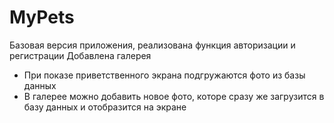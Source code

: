 # MyPets
Базовая версия приложения, реализована функция авторизации и регистрации
Добавлена галерея
* При показе приветственного экрана подгружаются фото из базы данных
* В галерее можно добавить новое фото, которе сразу же загрузится в базу данных и отобразится на экране
